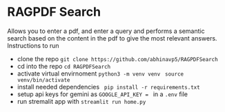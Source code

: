 # RAGPDF Search
Allows you to enter a pdf, and enter a query and performs a semantic search based on the content in the pdf to give the most relevant answers. 
Instructions to run
- clone the repo ``` git clone https://github.com/abhinavp5/RAGPDFSearch ```
- cd into the repo ``` cd RAGPDFSearch ```
- activate virtual envirnoment ```python3 -m venv venv ``` ```source venv/bin/activate```
- install needed dependencies ``` pip install -r requirements.txt```
- setup api keys for gemini as ```GOOGLE_API_KEY = ``` in a ```.env``` file
- run stremalit app with ```streamlit run home.py ```
